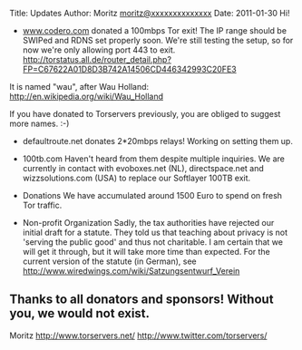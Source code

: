 Title:  Updates
Author: Moritz <moritz@xxxxxxxxxxxxxx>
Date: 2011-01-30
Hi!

* www.codero.com donated a 100mbps Tor exit!
The IP range should be SWIPed and RDNS set properly soon. We're still
testing the setup, so for now we're only allowing port 443 to exit.
http://torstatus.all.de/router_detail.php?FP=C67622A01D8D3B742A14506CD446342993C20FE3

It is named "wau", after Wau Holland:
http://en.wikipedia.org/wiki/Wau_Holland

If you have donated to Torservers previously, you are obliged to suggest
more names. :-)

* defaultroute.net donates 2*20mbps relays!
Working on setting them up.

* 100tb.com
Haven't heard from them despite multiple inquiries. We are currently in
contact with evoboxes.net (NL), directspace.net and wizzsolutions.com
(USA) to replace our Softlayer 100TB exit.

* Donations
We have accumulated around 1500 Euro to spend on fresh Tor traffic.

* Non-profit Organization
Sadly, the tax authorities have rejected our initial draft for a
statute. They told us that teaching about privacy is not 'serving the
public good' and thus not charitable. I am certain that we will get it
through, but it will take more time than expected.
For the current version of the statute (in German), see
http://www.wiredwings.com/wiki/Satzungsentwurf_Verein

Thanks to all donators and sponsors! Without you, we would not exist.
-- 
Moritz
http://www.torservers.net/
http://www.twitter.com/torservers/
